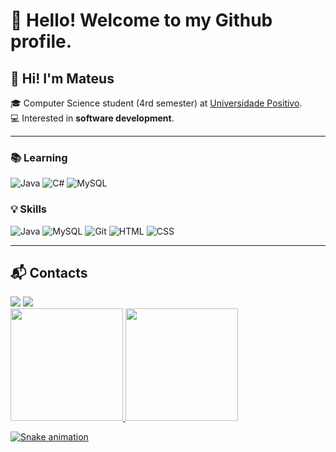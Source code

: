 # 👋 Hello! Welcome to my Github profile.
## 👋 Hi! I'm Mateus

🎓 Computer Science student (4rd semester) at [Universidade Positivo](https://www.up.edu.br/).  
💻 Interested in **software development**.  

---

### 📚 Learning
![Java](https://img.shields.io/badge/Java-ED8B00?style=for-the-badge&logo=openjdk&logoColor=white)
![C#](https://img.shields.io/badge/C%23-239120?style=for-the-badge&logo=c-sharp&logoColor=white)
![MySQL](https://img.shields.io/badge/MySQL-4479A1?style=for-the-badge&logo=mysql&logoColor=white)

### 💡 Skills
![Java](https://img.shields.io/badge/Java-ED8B00?style=for-the-badge&logo=openjdk&logoColor=white)
![MySQL](https://img.shields.io/badge/MySQL-4479A1?style=for-the-badge&logo=mysql&logoColor=white)
![Git](https://img.shields.io/badge/Git-F05032?style=for-the-badge&logo=git&logoColor=white)
![HTML](https://img.shields.io/badge/HTML5-E34F26?style=for-the-badge&logo=html5&logoColor=white)
![CSS](https://img.shields.io/badge/CSS3-1572B6?style=for-the-badge&logo=css3&logoColor=white)

---

## 📬 Contacts
<div>
<a href="mailto:dalagnol@gamil.com"><img loading="lazy" src="https://img.shields.io/badge/Gmail-D14836?style=for-the-badge&logo=gmail&logoColor=white"></a>
<a href="https://www.linkedin.com/in/mateus-dalagnol-3a2147330/" target="_blank"><img loading="lazy" src="https://img.shields.io/badge/-LinkedIn-%230077B5?style=for-the-badge&logo=linkedin&logoColor=white"></a>   
</div>

<div>
<a href="https://github.com/MateusDalagnol">
<img loading="lazy" height="180em" src="https://github-readme-stats.vercel.app/api/top-langs/?username=MateusDalagnol&layout=compact&langs_count=7&theme=dracula"/>
<img loading="lazy" height="180em" src="https://github-readme-stats.vercel.app/api?username=MateusDalagnol&show_icons=true&theme=dracula&include_all_commits=true&count_private=true"/>
</div>

![Snake animation](https://github.com/seu-usuário-aqui/seu-usuário-aqui/blob/output/github-contribution-grid-snake.svg)
